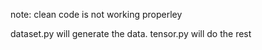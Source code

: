 note: clean code is not working properley

dataset.py will generate the data.
tensor.py will do the rest
